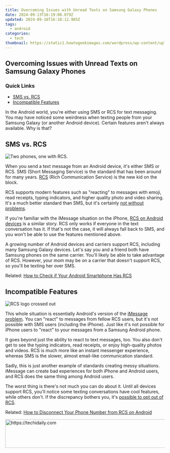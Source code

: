```yaml
---
title: Overcoming Issues with Unread Texts on Samsung Galaxy Phones
date: 2024-09-13T16:19:08.079Z
updated: 2024-09-16T16:18:12.985Z
tags:
  - android
categories:
  - tech
thumbnail: https://static1.howtogeekimages.com/wordpress/wp-content/uploads/2022/09/RCS-reactions.png
---
```


## Overcoming Issues with Unread Texts on Samsung Galaxy Phones

### Quick Links

* [SMS vs. RCS](https://extra-information.techidaily.com/yearly-insider-list-the-most-exciting-unboxers-on-youtube/)
* [Incompatible Features](https://screen-video-capture.techidaily.com/updated-in-2024-speakers-file-extract-and-analysis/)

 In the Android world, you're either using SMS or RCS for text messaging. You may have noticed some weirdness when texting people from your Samsung Galaxy (or another Android device). Certain features aren't always available. Why is that?

##  SMS vs. RCS

![Two phones, one with RCS.](https://static1.howtogeekimages.com/wordpress/wp-content/uploads/2020/11/turn-off-rcs-PSA-1.png) 

 When you send a text message from an Android device, it's either SMS or RCS. SMS (Short Messaging Service) is the standard that has been around for many years. [RCS](https://screen-activity-recording.techidaily.com/updated-2024-approved-ideal-chat-and-meetup-tools-for-large-groups/) (Rich Communication Service) is the new kid on the block.

 RCS supports modern features such as "reacting" to messages with emoji, read receipts, typing indicators, and higher quality photo and video sharing. It's a much better standard than SMS, but it's certainly [not without problems](https://extra-skills.techidaily.com/in-2024-joining-images-harmoniously-on-your-pc/).

 If you're familiar with the iMessage situation on the iPhone, [RCS on Android devices](https://ai-voice-clone.techidaily.com/in-2024-how-to-translate-instagram-videos-for-global-engagement/) is a similar story. RCS only works if everyone in the text conversation has it. If that's not the case, it will always fall back to SMS, and you won't be able to use the features mentioned above.

 A growing number of Android devices and carriers support RCS, including many Samsung Galaxy devices. Let's say you and a friend both have Samsung phones on the same carrier. You'll likely be able to take advantage of RCS. However, your mom may be on a carrier that doesn't support RCS, so you'll be texting her over SMS.

Related: [How to Check if Your Android Smartphone Has RCS](https://ai-voice-clone.techidaily.com/in-2024-how-to-translate-instagram-videos-for-global-engagement/) 

##  Incompatible Features

![RCS logo crossed out](https://static1.howtogeekimages.com/wordpress/wp-content/uploads/2020/11/turn-off-rcs.png) 

 This whole situation is essentially Android's version of the [iMessage problem](https://win-amazing.techidaily.com/find-updated-printing-drivers-for-ricoh-mpc3003-download-now/). You can "react" to messages from fellow RCS users, but it's not possible with SMS users (including the iPhone). Just like it's not possible for iPhone users to "react" to your messages from a Samsung Android phone.

 It goes beyond just the ability to react to text messages, too. You also don't get to see the typing indicators, read receipts, or enjoy high-quality photos and videos. RCS is much more like an instant messenger experience, whereas SMS is the slower, almost email-like communication standard.

 Sadly, this is just another example of standards creating messy situations. iMessage can create bad experiences for both iPhone and Android users, and RCS does the same thing among Android users.

 The worst thing is there's not much you can do about it. Until all devices support RCS, you'll notice some texting conversations have cool features, while others don't. If the discrepancy bothers you, it's [possible to opt out of RCS](https://tiktok-videos.techidaily.com/embrace-the-thrill-how-to-engage-in-tiktok-livestreams-for-2024/).

Related: [How to Disconnect Your Phone Number from RCS on Android](https://tiktok-videos.techidaily.com/embrace-the-thrill-how-to-engage-in-tiktok-livestreams-for-2024/)

<ins class="adsbygoogle"
     style="display:block"
     data-ad-format="autorelaxed"
     data-ad-client="ca-pub-7571918770474297"
     data-ad-slot="1223367746"></ins>

<ins class="adsbygoogle"
     style="display:block"
     data-ad-client="ca-pub-7571918770474297"
     data-ad-slot="8358498916"
     data-ad-format="auto"
     data-full-width-responsive="true"></ins>



<!-- affiliate ads begin -->
<a href="https://ephamedtechinc.pxf.io/c/5597632/2136621/26400" target="_top" id="2136621">
  <img src="//a.impactradius-go.com/display-ad/26400-2136621" border="0" alt="https://techidaily.com" width="728" height="90"/>
</a>
<img height="0" width="0" src="https://ephamedtechinc.pxf.io/i/5597632/2136621/26400" style="position:absolute;visibility:hidden;" border="0" />
<!-- affiliate ads end -->

